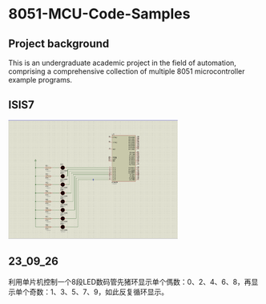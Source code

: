 # 8051-MCU-Code-Samples
## Project background
This is an undergraduate academic project in the field of automation, comprising a comprehensive collection of multiple 8051 microcontroller example programs.  
## ISIS7
<img src="img-storage/8051.png" alt="image1" style="zoom: 33%;" />

## 23_09_26

利用单片机控制一个8段LED数码管先猪环显示单个傌数：0、2、4、6、8，再显示单个奇数：1、3、5、7、9，如此反复循环显示。